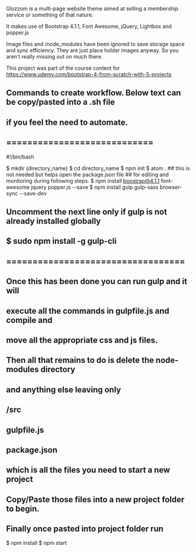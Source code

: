 Glozzom is a multi-page website theme aimed at selling a membership
service or something of that nature.

It makes use of Bootstrap 4.1.1, Font Awesome, jQuery, Lightbox and popper.js

Image files  and /node_modules have been ignored to save storage space and
sync efficiency. They are just place holder images anyway. So you aren't really
missing out on much there.

This project was part of the course content for
https://www.udemy.com/bootstrap-4-from-scratch-with-5-projects


## Commands to create workflow. Below text can be copy/pasted into a .sh file
## if you feel the need to automate.
## ============================

#!/bin/bash

$ mkdir {directory_name}
$ cd directory_name
$ npm init
$ atom .      ## this is not needed but helps open the package.json file
              ## for editing and monitoring during following steps.
$ npm install boostrap@4.1.1 font-awesome jquery popper.js --save
$ npm install gulp gulp-sass browser-sync --save-dev

## Uncomment the next line only if gulp is not already installed globally
## $ sudo npm install -g gulp-cli



## ==================================
## Once this has been done you can run gulp and it will
## execute all the commands in gulpfile.js and compile and
## move all the appropriate css and js files.
## Then all that remains to do is delete the node-modules directory
## and anything else leaving only
## /src
## gulpfile.js
## package.json

## which is all the files you need to start a new project
## Copy/Paste those files into a new project folder to begin.

## Finally once pasted into project folder run
$ npm install
$ npm start
